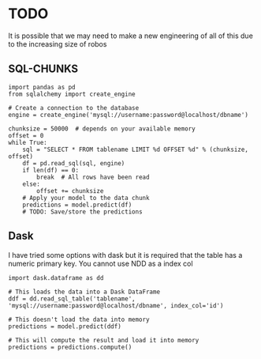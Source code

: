 # TODO

It is possible that we may need to make a new engineering of all of this due to the increasing size of robos

## SQL-CHUNKS


    import pandas as pd
    from sqlalchemy import create_engine

    # Create a connection to the database
    engine = create_engine('mysql://username:password@localhost/dbname')

    chunksize = 50000  # depends on your available memory
    offset = 0
    while True:
        sql = "SELECT * FROM tablename LIMIT %d OFFSET %d" % (chunksize, offset)
        df = pd.read_sql(sql, engine)
        if len(df) == 0:
            break  # All rows have been read
        else:
            offset += chunksize
        # Apply your model to the data chunk
        predictions = model.predict(df)
        # TODO: Save/store the predictions

## Dask

I have tried some options with dask but it is required that the table 
has a numeric primary key. You cannot use NDD as a index col


    import dask.dataframe as dd

    # This loads the data into a Dask DataFrame
    ddf = dd.read_sql_table('tablename', 'mysql://username:password@localhost/dbname', index_col='id')

    # This doesn't load the data into memory
    predictions = model.predict(ddf)

    # This will compute the result and load it into memory
    predictions = predictions.compute()

